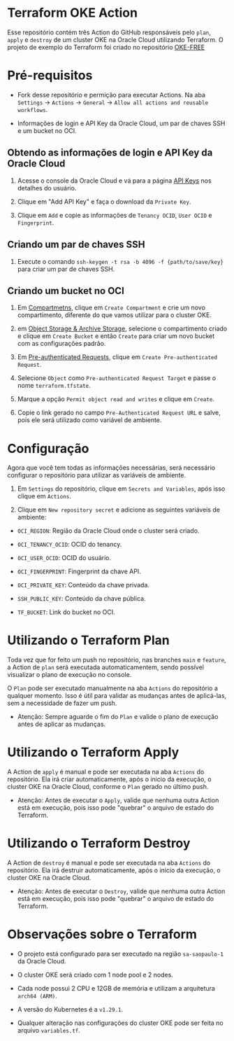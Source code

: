 # Terraform OKE Action

Esse repositório contém três Action do GitHub responsáveis pelo `plan`, `apply` e `destroy` de um cluster OKE na Oracle Cloud utilizando Terraform. O projeto de exemplo do Terraform foi criado no repositório [OKE-FREE]()

# Pré-requisitos

- Fork desse repositório e permição para executar Actions. Na aba `Settings` -> `Actions` -> `General` -> `Allow all actions and reusable workflows`.

- Informações de login e API Key da Oracle Cloud, um par de chaves SSH e um bucket no OCI.

## Obtendo as informações de login e API Key da Oracle Cloud

1. Acesse o console da Oracle Cloud e vá para a página [API Keys](https://cloud.oracle.com/identity/domains/my-profile/api-keys) nos detalhes do usuário.

2. Clique em "Add API Key" e faça o download da `Private Key`.

3. Clique em `Add` e copie as informações de `Tenancy OCID`, `User OCID` e `Fingerprint`.

## Criando um par de chaves SSH

1. Execute o comando `ssh-keygen -t rsa -b 4096 -f {path/to/save/key}` para criar um par de chaves SSH.

## Criando um bucket no OCI

1. Em [Compartmetns](https://cloud.oracle.com/identity/compartments), clique em `Create Compartment` e crie um novo compartimento, diferente do que vamos utilizar para o cluster OKE.

2. em [Object Storage & Archive Storage](https://cloud.oracle.com/object-storage/buckets), selecione o compartimento criado e clique em `Create Bucket` e então `Create` para criar um novo bucket com as configurações padrão.

3. Em [Pre-authenticated Requests](https://cloud.oracle.com/object-storage/pre-authenticated-requests), clique em `Create Pre-authenticated Request`.

4. Selecione `Object` como `Pre-authenticated Request Target` e passe o nome `terraform.tfstate`.

5. Marque a opção `Permit object read and writes` e clique em `Create`.

6. Copie o link gerado no campo `Pre-Authenticated Request URL` e salve, pois ele será utilizado como variável de ambiente.

# Configuração

Agora que você tem todas as informações necessárias, será necessário configurar o repositório para utilizar as variáveis de ambiente.

1. Em `Settings` do repositório, clique em `Secrets and Variables`, após isso clique em `Actions`.

2. Clique em `New repository secret` e adicione as seguintes variáveis de ambiente:

- `OCI_REGION`: Região da Oracle Cloud onde o cluster será criado.

- `OCI_TENANCY_OCID`: OCID do tenancy.

- `OCI_USER_OCID`: OCID do usuário.

- `OCI_FINGERPRINT`: Fingerprint da chave API.

- `OCI_PRIVATE_KEY`: Conteúdo da chave privada.

- `SSH_PUBLIC_KEY`: Conteúdo da chave pública.

- `TF_BUCKET`: Link do bucket no OCI.

# Utilizando o Terraform Plan

Toda vez que for feito um push no repositório, nas branches `main` e `feature`, a Action de `plan` será executada automaticamentem, sendo possível visualizar o plano de execução no console.

O `Plan` pode ser executado manualmente na aba `Actions` do repositório a qualquer momento. Isso é útil para validar as mudanças antes de aplicá-las, sem a necessidade de fazer um push.

* Atenção: Sempre aguarde o fim do `Plan` e valide o plano de execução antes de aplicar as mudanças.

# Utilizando o Terraform Apply

A Action de `apply` é manual e pode ser executada na aba `Actions` do repositório. Ela irá criar automaticamente, após o inicio da execução, o cluster OKE na Oracle Cloud, conforme o `Plan` gerado no último push.

* Atenção: Antes de executar o `Apply`, valide que nenhuma outra Action está em execução, pois isso pode "quebrar" o arquivo de estado do Terraform.

# Utilizando o Terraform Destroy

A Action de `destroy` é manual e pode ser executada na aba `Actions` do repositório. Ela irá destruir automaticamente, após o inicio da execução, o cluster OKE na Oracle Cloud.

* Atenção: Antes de executar o `Destroy`, valide que nenhuma outra Action está em execução, pois isso pode "quebrar" o arquivo de estado do Terraform. 

# Observações sobre o Terraform

- O projeto está configurado para ser executado na região `sa-saopaulo-1` da Oracle Cloud.

- O cluster OKE será criado com 1 node pool e 2 nodes.

- Cada node possui 2 CPU e 12GB de memória e utilizam a arquitetura `arch64 (ARM)`.

- A versão do Kubernetes é a `v1.29.1`.

- Qualquer alteração nas configurações do cluster OKE pode ser feita no arquivo `variables.tf`.